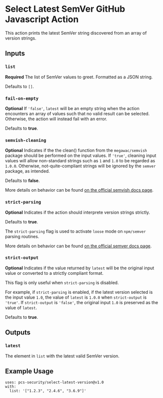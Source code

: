 # Select Latest SemVer GitHub Javascript Action

This action prints the latest SemVer string discovered from an array of version strings.

## Inputs

### `list`

**Required** The list of SemVer values to greet. Formatted as a JSON string. 

Defaults to `[]`.

### `fail-on-empty`

**Optional** If `'false'`, `latest` will be an empty string when the action encounters an array of values such that no valid result can be selected. Otherwise, the action will instead fail with an error.

Defaults to **true**.

### `semvish-cleaning`

**Optional** Indicates if the the clean() function from the `megawac/semvish` package should be performed on the input values. 
If `'true'`, cleaning input values will allow non-standard strings such as `1` and `1.0` to be regarded as `1.0.0`. Otherwise, not-quite-compliant strings will be ignored by the `semver` package, as intended.

Defaults to **false**.

More details on behavior can be found [on the official semvish docs page](https://www.npmjs.com/package/semvish).

### `strict-parsing`

**Optional** Indicates if the action should interprete version strings strictly. 

Defaults to **true**.

The `strict-parsing` flag is used to activate `loose` mode on `npm/semver` parsing routines.

More details on behavior can be found [on the official semver docs page](https://docs.npmjs.com/cli/v6/using-npm/semver#functions).

### `strict-output`

**Optional** Indicates if the value returned by `latest` will be the original input value or converted to a strictly compliant format.

This flag is only useful when `strict-parsing` is disabled.

For example, if `strict-parsing` is enabled, if the latest version selected is the input value `1.0`, the value of `latest` is `1.0.0` when `strict-output` is `'true'`. If `strict-output` is `'false'`, the original input `1.0` is preserved as the value of `latest`.

Defaults to **true**.


## Outputs

### `latest`

The element in `list` with the latest valid SemVer version.

## Example Usage

```
uses: pcs-security/select-latest-version@v1.0
with:
  list: '["1.2.3", "2.4.6", "3.6.9"]'
```